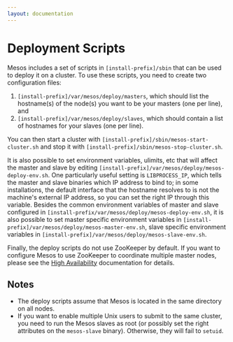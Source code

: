 ```yaml
---
layout: documentation
---
```


# Deployment Scripts

Mesos includes a set of scripts in `[install-prefix]/sbin` that can be used to deploy it on a cluster. To use these scripts, you need to create two configuration files:

1. `[install-prefix]/var/mesos/deploy/masters`, which should list the hostname(s) of the node(s) you want to be your masters (one per line), and
2. `[install-prefix]/var/mesos/deploy/slaves`, which should contain a list of hostnames for your slaves (one per line).

You can then start a cluster with `[install-prefix]/sbin/mesos-start-cluster.sh` and stop it with `[install-prefix]/sbin/mesos-stop-cluster.sh`.

It is also possible to set environment variables, ulimits, etc that will affect the master and slave by editing `[install-prefix]/var/mesos/deploy/mesos-deploy-env.sh`. One particularly useful setting is `LIBPROCESS_IP`, which tells the master and slave binaries which IP address to bind to; in some installations, the default interface that the hostname resolves to is not the machine's external IP address, so you can set the right IP through this variable. Besides the common environment variables of master and slave configured in `[install-prefix/var/mesos/deploy/mesos-deploy-env.sh`, it is also possible to set master specific environment variables in `[install-prefix]/var/mesos/deploy/mesos-master-env.sh`, slave specific environment variables in `[install-prefix]/var/mesos/deploy/mesos-slave-env.sh`.

Finally, the deploy scripts do not use ZooKeeper by default. If you want to configure Mesos to use ZooKeeper to coordinate multiple master nodes, please see the [High Availability](/documentation/latest/high-availability/) documentation for details.

## Notes

* The deploy scripts assume that Mesos is located in the same directory on all nodes.
* If you want to enable multiple Unix users to submit to the same cluster, you need to run the Mesos slaves as root (or possibly set the right attributes on the `mesos-slave` binary). Otherwise, they will fail to `setuid`.
